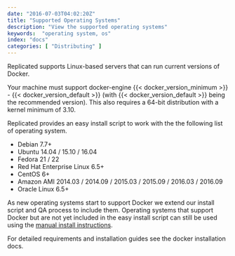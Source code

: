 ```yaml
---
date: "2016-07-03T04:02:20Z"
title: "Supported Operating Systems"
description: "View the supported operating systems"
keywords:  "operating system, os"
index: "docs"
categories: [ "Distributing" ]
---
```


Replicated supports Linux-based servers that can run current versions of Docker.  

Your machine must support docker-engine {{< docker_version_minimum >}} - {{< docker_version_default >}} 
(with {{< docker_version_default >}} being the recommended version). This also requires a 64-bit distribution with a 
kernel minimum of 3.10. 

Replicated provides an easy install script to work with the the following list of operating system.

- Debian 7.7+
- Ubuntu 14.04 / 15.10 / 16.04
- Fedora 21 / 22
- Red Hat Enterprise Linux 6.5+
- CentOS 6+
- Amazon AMI 2014.03 / 2014.09 / 2015.03 / 2015.09 / 2016.03 / 2016.09
- Oracle Linux 6.5+

As new operating systems start to support Docker we extend our install script and QA process to include them.  Operating 
systems that support Docker but are not yet included in the easy install script can still be used 
using the [manual install instructions](/docs/distributing-an-application/installing-manual).

For detailed requirements and installation guides see the docker installation docs.

